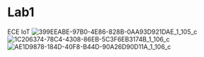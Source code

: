 # Lab1
ECE IoT
![399EEABE-97B0-4E86-828B-0AA93D921DAE_1_105_c](https://github.com/DylanBaut/Lab1/assets/70183425/67301fc5-9cc5-42b6-9109-144e714916d5)
![1C206374-78C4-4308-86EB-5C3F6EB3174B_1_106_c](https://github.com/DylanBaut/Lab1/assets/70183425/bea784de-9ef3-4339-9d31-ba6724a90ec5)
![AE1D9878-184D-40F8-B44D-90A26D90D11A_1_106_c](https://github.com/DylanBaut/Lab1/assets/70183425/908d4f97-fbb3-4650-8f2b-5cb19aa62185)
